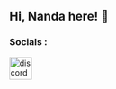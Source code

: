 ## Hi, Nanda here! 👋

### Socials : 
[<img src='https://raw.githubusercontent.com/emerald-developer/emerald-developer/32e84b8b410d07bccebc746167ff3ed03c9ff3c8/discord.svg' alt='discord' height='40'>](https://discord.com/users/nandhaasokh)
<!--
**Abhinandha-Asokh/Abhinandha-Asokh** is a ✨ _special_ ✨ repository because its `README.md` (this file) appears on your GitHub profile.

Here are some ideas to get you started:

- 🔭 I’m currently working on ...
- 🌱 I’m currently learning ...
- 👯 I’m looking to collaborate on ...
- 🤔 I’m looking for help with ...
- 💬 Ask me about ...
- 📫 How to reach me: ...
- 😄 Pronouns: ...
- ⚡ Fun fact: ...
-->
